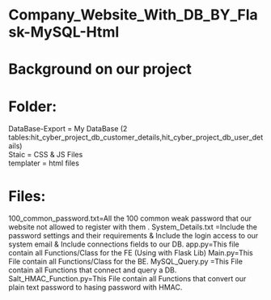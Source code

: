 # Company_Website_With_DB_BY_Flask-MySQL-Html

# Background on our project



# Folder:
DataBase-Export = My DataBase (2 tables:hit_cyber_project_db_customer_details,hit_cyber_project_db_user_details)<br/>
Staic = CSS & JS Files<br/>
templater = html files<br/>
# Files:
100_common_password.txt=All the 100 common weak password that our website not allowed to register with them .
System_Details.txt =Include the password settings and their requirements & Include the login access to our system email & Include connections fields to our DB.
app.py=This file contain all Functions/Class for the FE (Using with Flask Lib)
Main.py=This File contain all Functions/Class for the BE.
MySQL_Query.py =This File contain all Functions that connect and query a DB.
Salt_HMAC_Function.py=This File contain all Functions that convert our plain text password to hasing password with HMAC.
